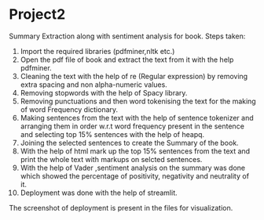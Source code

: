# Project2
Summary Extraction along with sentiment analysis for book.
Steps taken:
1)	Import the required libraries (pdfminer,nltk etc.)
2)	Open the pdf file of book and extract the text from it with the help pdfminer.
3)	Cleaning the text with the help of re (Regular expression) by removing extra spacing and non alpha-numeric values.
4)	Removing stopwords with the help of Spacy library.
5)	Removing punctuations and then word tokenising the text for the making of word Frequency dictionary.
6)	Making sentences from the text with the help of  sentence tokenizer and arranging them in order w.r.t word frequency present in the sentence and selecting  top 15% sentences with the help of heapq.
7)	Joining the selected sentences to create the Summary of the book.
8)	With the help of html mark up the top 15% sentences from the text and print the whole text with markups on selcted sentences.
9)	With the help of  Vader ,sentiment analysis on the summary was done which showed the percentage of positivity, negativity and neutrality of it.
10)	Deployment was done with the help of streamlit.

The screenshot of deployment is present in the files for visualization.
